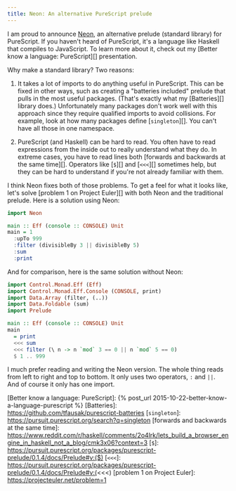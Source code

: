 ```yaml
---
title: Neon: An alternative PureScript prelude
---
```


I am proud to announce [Neon][], an alternative prelude (standard library) for
PureScript. If you haven't heard of PureScript, it's a language like Haskell
that compiles to JavaScript. To learn more about it, check out my [Better know
a language: PureScript][] presentation.

Why make a standard library? Two reasons:

1.  It takes a lot of imports to do anything useful in PureScript. This can be
    fixed in other ways, such as creating a "batteries included" prelude that
    pulls in the most useful packages. (That's exactly what my [Batteries][]
    library does.) Unfortunately many packages don't work well with this
    approach since they require qualified imports to avoid collisions. For
    example, look at how many packages define [`singleton`][]. You can't have
    all those in one namespace.

2.  PureScript (and Haskell) can be hard to read. You often have to read
    expressions from the inside out to really understand what they do. In
    extreme cases, you have to read lines both [forwards and backwards at the
    same time][]. Operators like [`$`][] and [`<<<`][] sometimes help, but they
    can be hard to understand if you're not already familiar with them.

I think Neon fixes both of those problems. To get a feel for what it looks
like, let's solve [problem 1 on Project Euler][] with both Neon and the
traditional prelude. Here is a solution using Neon:

``` purescript
import Neon

main :: Eff (console :: CONSOLE) Unit
main = 1
  :upTo 999
  :filter (divisibleBy 3 || divisibleBy 5)
  :sum
  :print
```

And for comparison, here is the same solution without Neon:

``` purescript
import Control.Monad.Eff (Eff)
import Control.Monad.Eff.Console (CONSOLE, print)
import Data.Array (filter, (..))
import Data.Foldable (sum)
import Prelude

main :: Eff (console :: CONSOLE) Unit
main
  = print
  <<< sum
  <<< filter (\ n -> n `mod` 3 == 0 || n `mod` 5 == 0)
  $ 1 .. 999
```

I much prefer reading and writing the Neon version. The whole thing reads from
left to right and top to bottom. It only uses two operators, `:` and `||`. And
of course it only has one import.

[Neon]: https://github.com/tfausak/purescript-neon
[Better know a language: PureScript]: {% post_url 2015-10-22-better-know-a-language-purescript %}
[Batteries]: https://github.com/tfausak/purescript-batteries
[`singleton`]: https://pursuit.purescript.org/search?q=singleton
[forwards and backwards at the same time]: https://www.reddit.com/r/haskell/comments/2o4lrk/lets_build_a_browser_engine_in_haskell_not_a_blog/cmk3x06?context=3
[`$`]: https://pursuit.purescript.org/packages/purescript-prelude/0.1.4/docs/Prelude#v:($)
[`<<<`]: https://pursuit.purescript.org/packages/purescript-prelude/0.1.4/docs/Prelude#v:(<<<)
[problem 1 on Project Euler]: https://projecteuler.net/problem=1

